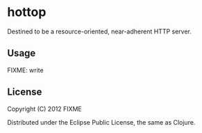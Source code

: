 # hottop

Destined to be a resource-oriented, near-adherent HTTP server.

## Usage

FIXME: write

## License

Copyright (C) 2012 FIXME

Distributed under the Eclipse Public License, the same as Clojure.
